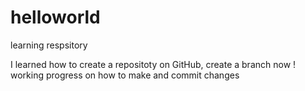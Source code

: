 # helloworld

learning respsitory 

I learned how to create a repositoty on GitHub, create a branch now !
working progress on how to make and commit changes
